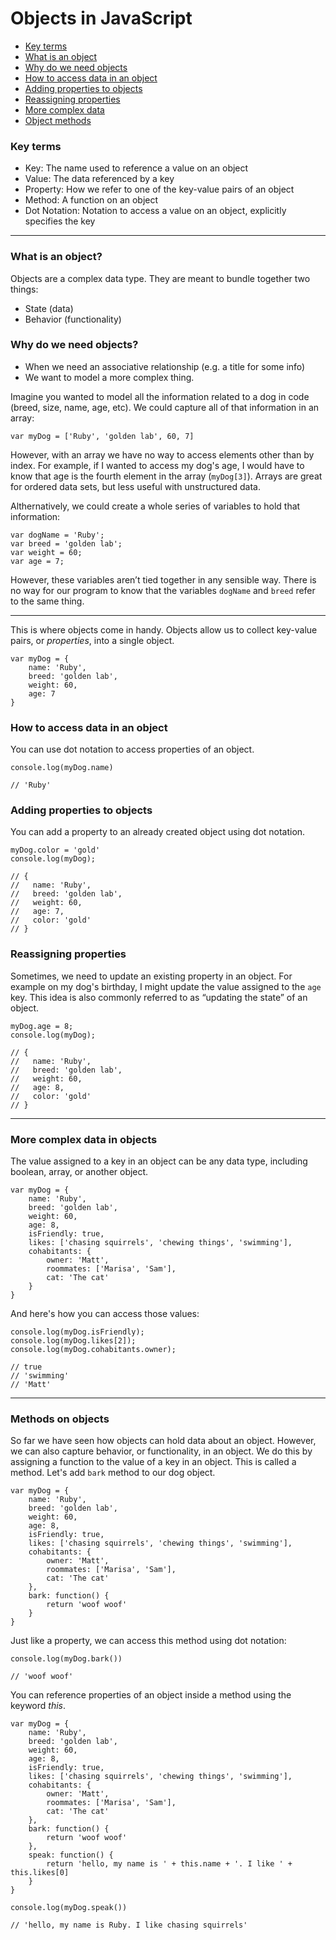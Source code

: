 # Objects in JavaScript
- [Key terms](#Key-terms)
- [What is an object](#What-is-an-object?)
- [Why do we need objects](#Why-do-we-need-objects?)
- [How to access data in an object](#How-to-access-data-in-an-object)
- [Adding properties to objects](#Adding-properties-to-objects)
- [Reassigning properties](#Reassigning-properties)
- [More complex data](#More-complex-data-in-objects)
- [Object methods](#Methods-on-objects)

### Key terms
- Key: The name used to reference a value on an object
- Value: The data referenced by a key
- Property: How we refer to one of the key-value pairs of an object
- Method: A function on an object
- Dot Notation: Notation to access a value on an object, explicitly specifies the key

---

### What is an object? 

Objects are a complex data type. They are meant to bundle together two things:

  - State (data)
  - Behavior (functionality)

### Why do we need objects?

- When we need an associative relationship (e.g. a title for some info)
- We want to model a more complex thing.

Imagine you wanted to model all the information related to a dog in code (breed, size, name, age, etc). We could capture all of that information in an array:
 ```
 var myDog = ['Ruby', 'golden lab', 60, 7]
 ```
However, with an array we have no way to access elements other than by index. For example, if I wanted to access my dog's age, I would have to know that age is the fourth element in the array (`myDog[3]`). Arrays are great for ordered data sets, but less useful with unstructured data.

Althernatively, we could create a whole series of variables to hold that information:
  ```
  var dogName = 'Ruby';
  var breed = 'golden lab';
  var weight = 60;
  var age = 7;
  ```
However, these variables aren’t tied together in any sensible way. There is no way for our program to know that the variables `dogName` and `breed` refer to the same thing. 

---

This is where objects come in handy. Objects allow us to collect key-value pairs, or _properties_, into a single object. 
```
var myDog = {
    name: 'Ruby',
    breed: 'golden lab',
    weight: 60,
    age: 7
}
```

### How to access data in an object

You can use dot notation to access properties of an object.

```
console.log(myDog.name)

// 'Ruby'
```

### Adding properties to objects

You can add a property to an already created object using dot notation.

```
myDog.color = 'gold'
console.log(myDog);

// {
//   name: 'Ruby',
//   breed: 'golden lab',
//   weight: 60,
//   age: 7,
//   color: 'gold'
// }
```

### Reassigning properties

Sometimes, we need to update an existing property in an object. For example on my dog's birthday, I might update the value assigned to the `age` key. This idea is also commonly referred to as “updating the state” of an object.

```
myDog.age = 8;
console.log(myDog);

// {
//   name: 'Ruby',
//   breed: 'golden lab',
//   weight: 60,
//   age: 8,
//   color: 'gold'
// }
```

---

### More complex data in objects

The value assigned to a key in an object can be any data type, including boolean, array, or another object.

```
var myDog = {
    name: 'Ruby',
    breed: 'golden lab',
    weight: 60,
    age: 8,
    isFriendly: true,
    likes: ['chasing squirrels', 'chewing things', 'swimming'],
    cohabitants: {
        owner: 'Matt',
        roommates: ['Marisa', 'Sam'],
        cat: 'The cat'
    }
}
```

And here's how you can access those values:

```
console.log(myDog.isFriendly);
console.log(myDog.likes[2]);
console.log(myDog.cohabitants.owner);

// true
// 'swimming'
// 'Matt'
```

---

### Methods on objects

So far we have seen how objects can hold data about an object. However, we can also capture behavior, or functionality, in an object. We do this by assigning a function to the value of a key in an object. This is called a method. Let's add `bark` method to our dog object.

```
var myDog = {
    name: 'Ruby',
    breed: 'golden lab',
    weight: 60,
    age: 8,
    isFriendly: true,
    likes: ['chasing squirrels', 'chewing things', 'swimming'],
    cohabitants: {
        owner: 'Matt',
        roommates: ['Marisa', 'Sam'],
        cat: 'The cat'
    },
    bark: function() {
        return 'woof woof'
    } 
}
```

Just like a property, we can access this method using dot notation:

```
console.log(myDog.bark())

// 'woof woof'
```

You can reference properties of an object inside a method using the keyword _this_.

```
var myDog = {
    name: 'Ruby',
    breed: 'golden lab',
    weight: 60,
    age: 8,
    isFriendly: true,
    likes: ['chasing squirrels', 'chewing things', 'swimming'],
    cohabitants: {
        owner: 'Matt',
        roommates: ['Marisa', 'Sam'],
        cat: 'The cat'
    },
    bark: function() {
        return 'woof woof'
    },
    speak: function() {
        return 'hello, my name is ' + this.name + '. I like ' + this.likes[0]
    } 
}
```

```
console.log(myDog.speak())

// 'hello, my name is Ruby. I like chasing squirrels'
```